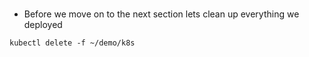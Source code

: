 
### 
*   Before we move on to the next section lets clean up everything we deployed

```execute-1
kubectl delete -f ~/demo/k8s
```
